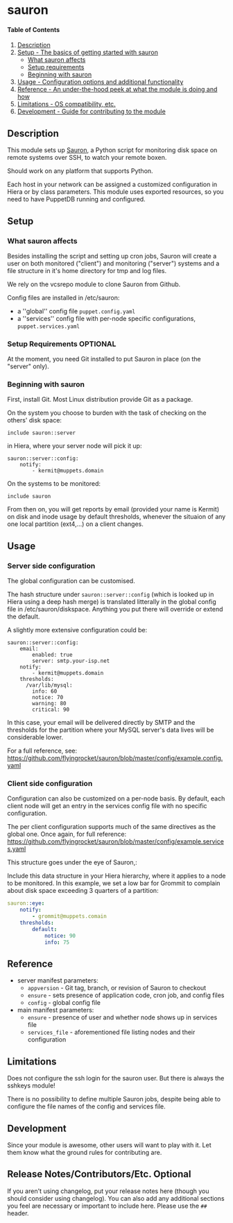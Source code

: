 # sauron

#### Table of Contents

1. [Description](#description)
1. [Setup - The basics of getting started with sauron](#setup)
    * [What sauron affects](#what-sauron-affects)
    * [Setup requirements](#setup-requirements)
    * [Beginning with sauron](#beginning-with-sauron)
1. [Usage - Configuration options and additional functionality](#usage)
1. [Reference - An under-the-hood peek at what the module is doing and how](#reference)
1. [Limitations - OS compatibility, etc.](#limitations)
1. [Development - Guide for contributing to the module](#development)

## Description

This module sets up [Sauron](https://github.com/flyingrocket/sauron), a Python
script for monitoring disk space on remote systems over SSH, to watch your
remote boxen. 

Should work on any platform that supports Python.

Each host in your network can be assigned a customized configuration in Hiera
or by class parameters. This module uses exported resources, so you need to
have PuppetDB running and configured.

## Setup

### What sauron affects

Besides installing the script and setting up cron jobs, Sauron will create a
user on both monitored ("client") and monitoring ("server") systems and a file
structure in it's home directory for tmp and log files.

We rely on the vcsrepo module to clone Sauron from Github.

Config files are installed in /etc/sauron:

* a ''global'' config file `puppet.config.yaml`
* a ''services'' config file with per-node specific configurations,
    `puppet.services.yaml`

### Setup Requirements **OPTIONAL**

At the moment, you need Git installed to put Sauron in place (on the "server" only).

### Beginning with sauron

First, install Git. Most Linux distribution provide Git as a package.

On the system you choose to burden with the task of checking on the others'
disk space:

    include sauron::server

in Hiera, where your server node will pick it up:

    sauron::server::config:
        notify:
            - kermit@muppets.domain

On the systems to be monitored:

    include sauron

From then on, you will get reports by email (provided your name is Kermit) on
disk and inode usage by default thresholds, whenever the situaion of any one
local partition (ext4,...) on a client changes.

## Usage

### Server side configuration

The global configuration can be customised.

The hash structure under `sauron::server::config` (which is looked up in Hiera using a deep hash merge) is translated litterally in the global config file in /etc/sauron/diskspace. Anything you put there will override or extend the default. 

A slightly more extensive configuration could be:

~~~ puppet
sauron::server::config:
    email:
        enabled: true
        server: smtp.your-isp.net
    notify:
        - kermit@muppets.domain
    thresholds:
      /var/lib/mysql:
        info: 60
        notice: 70
        warning: 80
        critical: 90
~~~

In this case, your email will be delivered directly by SMTP and the thresholds
for the partition where your MySQL server's data lives will be considerable
lower.

For a full reference, see: https://github.com/flyingrocket/sauron/blob/master/config/example.config.yaml

### Client side configuration

Configuration can also be customized on a per-node basis. By default, each
client node will get an entry in the services config file with no specific
configuration. 

The per client configuration supports much of the same directives as the global
one. Once again, for full reference: https://github.com/flyingrocket/sauron/blob/master/config/example.services.yaml

This structure goes under the eye of Sauron,:

Include this data structure in your Hiera hierarchy, where it applies to a node
to be monitored. In this example, we set a low bar for Grommit to complain about
disk space exceeding 3 quarters of a partition:

~~~ yaml
sauron::eye:
    notify:
        - grommit@muppets.comain
    thresholds:
        default:
            notice: 90
            info: 75
~~~


## Reference

* server manifest parameters:
  * `appversion` - Git tag, branch, or revision of Sauron to checkout 
  * `ensure` - sets presence of application code, cron job, and config files
  * `config` - global config file
* main manifest parameters:
  * `ensure` - presence of user and whether node shows up in services file
  * `services_file` - aforementioned file listing nodes and their configuration

## Limitations

Does not configure the ssh login for the sauron user. But there is always the
sshkeys module!

There is no possibility to define multiple Sauron jobs, despite being able to
configure the file names of the config and services file.

## Development

Since your module is awesome, other users will want to play with it. Let them
know what the ground rules for contributing are.

## Release Notes/Contributors/Etc. **Optional**

If you aren't using changelog, put your release notes here (though you should
consider using changelog). You can also add any additional sections you feel
are necessary or important to include here. Please use the `## ` header.
